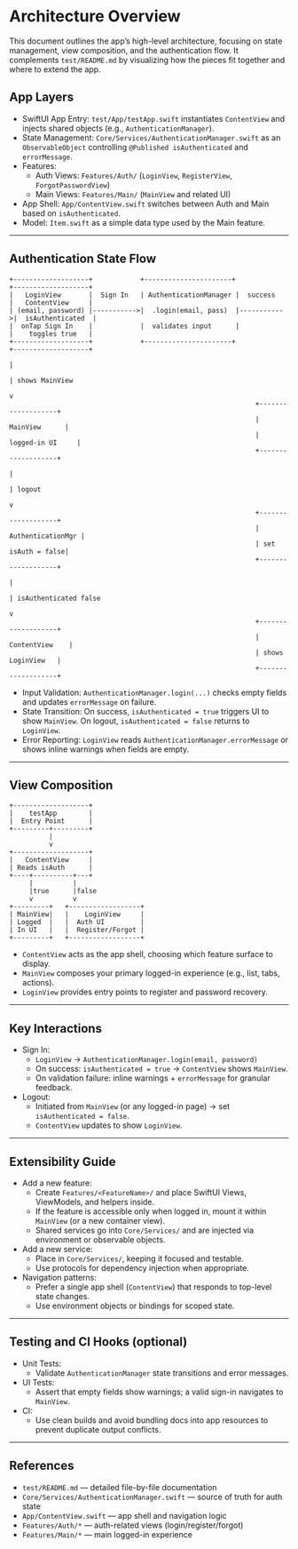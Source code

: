 # Architecture Overview

This document outlines the app’s high-level architecture, focusing on state management, view composition, and the authentication flow. It complements `test/README.md` by visualizing how the pieces fit together and where to extend the app.

## App Layers

- SwiftUI App Entry: `test/App/testApp.swift` instantiates `ContentView` and injects shared objects (e.g., `AuthenticationManager`).
- State Management: `Core/Services/AuthenticationManager.swift` as an `ObservableObject` controlling `@Published isAuthenticated` and `errorMessage`.
- Features:
  - Auth Views: `Features/Auth/` (`LoginView`, `RegisterView`, `ForgotPasswordView`)
  - Main Views: `Features/Main/` (`MainView` and related UI)
- App Shell: `App/ContentView.swift` switches between Auth and Main based on `isAuthenticated`.
- Model: `Item.swift` as a simple data type used by the Main feature.

---

## Authentication State Flow

```text
+-------------------+            +----------------------+            +-------------------+
|   LoginView       |  Sign In   | AuthenticationManager |  success   |   ContentView     |
| (email, password) |----------->|  .login(email, pass)  |----------->|  isAuthenticated  |
|  onTap Sign In    |            |  validates input      |            |    toggles true   |
+-------------------+            +----------------------+            +-------------------+
                                                                       |
                                                                       | shows MainView
                                                                       v
                                                              +-------------------+
                                                              |     MainView      |
                                                              |  logged-in UI     |
                                                              +-------------------+
                                                                       |
                                                                       | logout
                                                                       v
                                                              +-------------------+
                                                              | AuthenticationMgr |
                                                              | set isAuth = false|
                                                              +-------------------+
                                                                       |
                                                                       | isAuthenticated false
                                                                       v
                                                              +-------------------+
                                                              |    ContentView    |
                                                              | shows LoginView   |
                                                              +-------------------+
```

- Input Validation: `AuthenticationManager.login(...)` checks empty fields and updates `errorMessage` on failure.
- State Transition: On success, `isAuthenticated = true` triggers UI to show `MainView`. On logout, `isAuthenticated = false` returns to `LoginView`.
- Error Reporting: `LoginView` reads `AuthenticationManager.errorMessage` or shows inline warnings when fields are empty.

---

## View Composition

```text
+-------------------+
|    testApp        |
|  Entry Point      |
+---------+---------+
          |
          v
+-------------------+
|   ContentView     |
| Reads isAuth      |
+----+----------+---+
     |          |
     |true      |false
     v          v
+---------+   +------------------+
| MainView|   |    LoginView     |
| Logged  |   |  Auth UI         |
| In UI   |   |  Register/Forgot |
+---------+   +------------------+
```

- `ContentView` acts as the app shell, choosing which feature surface to display.
- `MainView` composes your primary logged-in experience (e.g., list, tabs, actions).
- `LoginView` provides entry points to register and password recovery.

---

## Key Interactions

- Sign In:
  - `LoginView` -> `AuthenticationManager.login(email, password)`
  - On success: `isAuthenticated = true` -> `ContentView` shows `MainView`.
  - On validation failure: inline warnings + `errorMessage` for granular feedback.
- Logout:
  - Initiated from `MainView` (or any logged-in page) -> set `isAuthenticated = false`.
  - `ContentView` updates to show `LoginView`.

---

## Extensibility Guide

- Add a new feature:
  - Create `Features/<FeatureName>/` and place SwiftUI Views, ViewModels, and helpers inside.
  - If the feature is accessible only when logged in, mount it within `MainView` (or a new container view).
  - Shared services go into `Core/Services/` and are injected via environment or observable objects.
- Add a new service:
  - Place in `Core/Services/`, keeping it focused and testable.
  - Use protocols for dependency injection when appropriate.
- Navigation patterns:
  - Prefer a single app shell (`ContentView`) that responds to top-level state changes.
  - Use environment objects or bindings for scoped state.

---

## Testing and CI Hooks (optional)

- Unit Tests:
  - Validate `AuthenticationManager` state transitions and error messages.
- UI Tests:
  - Assert that empty fields show warnings; a valid sign-in navigates to `MainView`.
- CI:
  - Use clean builds and avoid bundling docs into app resources to prevent duplicate output conflicts.

---

## References

- `test/README.md` — detailed file-by-file documentation
- `Core/Services/AuthenticationManager.swift` — source of truth for auth state
- `App/ContentView.swift` — app shell and navigation logic
- `Features/Auth/*` — auth-related views (login/register/forgot)
- `Features/Main/*` — main logged-in experience



